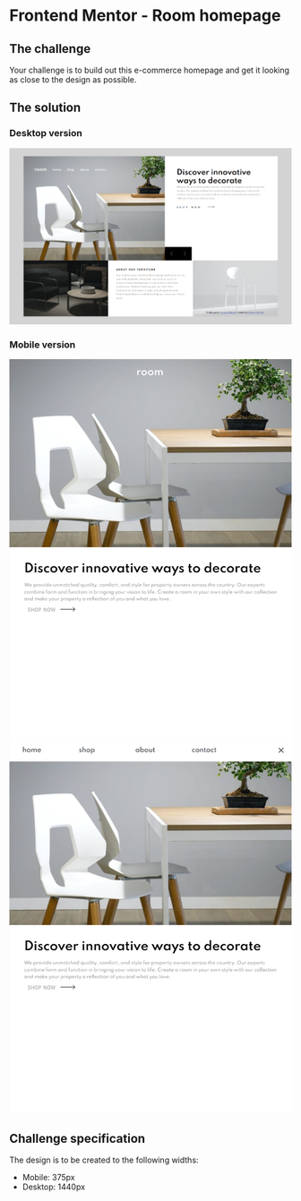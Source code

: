 # Frontend Mentor - Room homepage


## The challenge

Your challenge is to build out this e-commerce homepage and get it looking as close to the design as possible.


## The solution

### Desktop version

![A preview of the desktop design](./screenshots/desktop1.png)

### Mobile version

![A preview of the mobile design](./screenshots/mobile1.png)
![A preview of the mobile design](./screenshots/mobile2.png)

## Challenge specification

The design is to be created to the following widths:

- Mobile: 375px
- Desktop: 1440px
